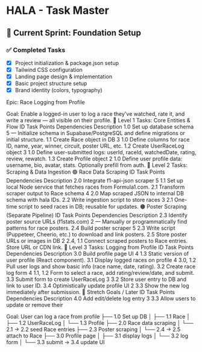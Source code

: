 # HALA - Task Master

## 🎯 Current Sprint: Foundation Setup

### ✅ Completed Tasks
- [x] Project initialization & package.json setup  
- [x] Tailwind CSS configuration
- [x] Landing page design & implementation
- [x] Basic project structure setup
- [x] Brand identity (colors, typography)

 Epic: Race Logging from Profile

Goal: Enable a logged-in user to log a race they've watched, rate it, and write a review — all visible on their profile.
🔧 Level 1 Tasks: Core Entities & Flow
ID	Task	Points	Dependencies	Description
1.0	Set up database schema	5	—	Initialize schema in Supabase/PostgreSQL and define migrations or initial structure.
1.1	Create Race object in DB	3	1.0	Define columns for race ID, name, year, winner, circuit, poster URL, etc.
1.2	Create UserRaceLog object	3	1.0	Define user-submitted logs: userId, raceId, watchedDate, rating, review, rewatch.
1.3	Create Profile object	2	1.0	Define user profile data: username, bio, avatar, stats. Optionally prefill from auth.
🧩 Level 2 Tasks: Scraping & Data Ingestion
🟢 Race Data Scraping
ID	Task	Points	Dependencies	Description
2.0	Integrate f1-api-json scraper	5	1.1	Set up local Node service that fetches races from Formula1.com.
2.1	Transform scraper output to Race schema	4	2.0	Map scraped JSON to internal DB schema with hala IDs.
2.2	Write ingestion script to store races	3	2.1	One-time script to seed races in DB; reusable for updates.
🟠 Poster Scraping (Separate Pipeline)
ID	Task	Points	Dependencies	Description
2.3	Identify poster source URLs (f1stats.com)	2	—	Manually or programmatically find patterns for race posters.
2.4	Build poster scraper	5	2.3	Write script (Puppeteer, Cheerio, etc.) to download and link posters.
2.5	Store poster URLs or images in DB	2	2.4, 1.1	Connect scraped posters to Race entries. Store URL or CDN link.
👤 Level 3 Tasks: Logging from Profile
ID	Task	Points	Dependencies	Description
3.0	Build profile page UI	4	1.3	Static version of user profile (React component).
3.1	Display logged races on profile	4	3.0, 1.2	Pull user logs and show basic info (race name, date, rating).
3.2	Create race log form	4	1.1, 1.2	Form to select a race, add rating/review/date, and submit.
3.3	Submit form to create UserRaceLog	3	3.2	Store user entry to DB and link to user ID.
3.4	Optimistically update profile UI	2	3.3	Show the new log immediately after submission.
🌟 Stretch Goals / Later
ID	Task	Points	Dependencies	Description
4.0	Add edit/delete log entry	3	3.3	Allow users to update or remove their 



Goal: User can log a race from profile
├── 1.0 Set up DB
│   ├── 1.1 Race
│   ├── 1.2 UserRaceLog
│   └── 1.3 Profile
├── 2.0 Race data scraping
│   └── 2.1 → 2.2 seed Race entries
├── 2.3 Poster scraping
│   └── 2.4 → 2.5 attach to Race
├── 3.0 Profile page
│   ├── 3.1 display logs
│   └── 3.2 log form
│       └── 3.3 submit → 3.4 update UI


